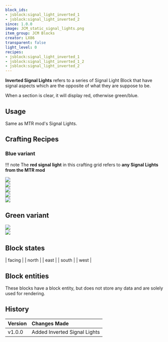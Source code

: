 ```yaml
---
block_ids:
- jsblock:signal_light_inverted_1
- jsblock:signal_light_inverted_2
since: 1.0.0
image: JCM_static_signal_lights.png
item_group: JCM Blocks
creator: LX86
transparent: false
light_level: 0
recipes:
- jsblock:signal_light_inverted_1
- jsblock:signal_light_inverted_1_2
- jsblock:signal_light_inverted_2
---
```


**Inverted Signal Lights** refers to a series of Signal Light Block that have signal aspects which are the opposite of what they are suppose to be.

When a section is clear, it will display red, otherwise green/blue.

## Usage
Same as MTR mod's Signal Lights.

## Crafting Recipes
### Blue variant
!!! note
    The **red signal light** in this crafting grid refers to **any Signal Lights from the MTR mod**

<div class="crafting">
    <div class="crafting-table">
        <!-- row 1 -->
        <div><img src="../crafting/JCM_Item_Signal_light_red_1.png"></div>
        <div><img src="../crafting/Minecraft_Gold_ingot.png"></div>
        <div></div>
        <!-- row 2 -->
        <div></div>
        <div></div>
        <div></div>
        <!-- row 3 -->
        <div></div>
        <div></div>
        <div></div>
    </div>
    <div class="crafting-arrow"></div>
    <div class="crafting-result" data-count="2">
        <img src="../crafting/JCM_Item_Inverted_signal_1.png">
    </div>
</div>

<div class="crafting">
    <div class="crafting-table">
        <!-- row 1 -->
        <div><img src="../crafting/JCM_Item_Inverted_signal_2.png"></div>
        <div></div>
        <div></div>
        <!-- row 2 -->
        <div></div>
        <div></div>
        <div></div>
        <!-- row 3 -->
        <div></div>
        <div></div>
        <div></div>
    </div>
    <div class="crafting-arrow"></div>
    <div class="crafting-result">
        <img src="../crafting/JCM_Item_Inverted_signal_1.png">
    </div>
</div>

## Green variant
<div class="crafting">
    <div class="crafting-table">
        <!-- row 1 -->
        <div><img src="../crafting/JCM_Item_Inverted_signal_1.png"></div>
        <div></div>
        <div></div>
        <!-- row 2 -->
        <div></div>
        <div></div>
        <div></div>
        <!-- row 3 -->
        <div></div>
        <div></div>
        <div></div>
    </div>
    <div class="crafting-arrow"></div>
    <div class="crafting-result">
        <img src="../crafting/JCM_Item_Inverted_signal_2.png">
    </div>
</div>

## Block states
| facing | 
| north  |
| east   |
| south  |
| west   |

## Block entities
These blocks have a block entity, but does not store any data and are solely used for rendering.

## History
| Version | Changes Made                                                  |
|:--------|:--------------------------------------------------------------|
| v1.0.0  | Added Inverted Signal Lights                                  |